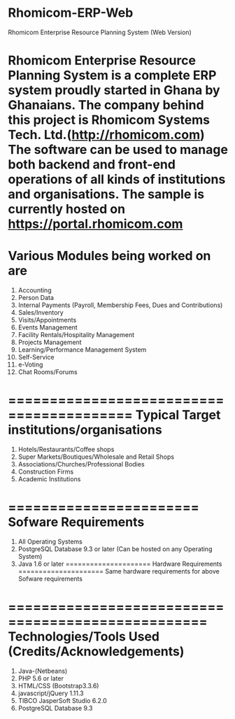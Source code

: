 # Rhomicom-ERP-Web
Rhomicom Enterprise Resource Planning System (Web Version)

Rhomicom Enterprise Resource Planning System is a complete ERP system proudly started in Ghana by Ghanaians.
The company behind this project is Rhomicom Systems Tech. Ltd.(http://rhomicom.com)
The software can be used to manage both backend and front-end operations of all kinds of institutions and organisations.
The sample is currently hosted on https://portal.rhomicom.com
=======================================
Various Modules being worked on are
=======================================
1. Accounting
2. Person Data
3. Internal Payments (Payroll, Membership Fees, Dues and Contributions)
4. Sales/Inventory
5. Visits/Appointments
6. Events Management
7. Facility Rentals/Hospitality Management
8. Projects Management
9. Learning/Performance Management System
10. Self-Service
11. e-Voting
12. Chat Rooms/Forums

=========================================
Typical Target institutions/organisations
=========================================
1. Hotels/Restaurants/Coffee shops
2. Super Markets/Boutiques/Wholesale and Retail Shops
3. Associations/Churches/Professional Bodies
4. Construction Firms
5. Academic Institutions

=======================
Sofware Requirements
=======================
1. All Operating Systems
2. PostgreSQL Database 9.3 or later (Can be hosted on any Operating System)
4. Java 1.6 or later
=====================
Hardware Requirements
=====================
Same hardware requirements for above Sofware requirements

==================================================
Technologies/Tools Used (Credits/Acknowledgements)
==================================================
1. Java-(Netbeans)
2. PHP 5.6 or later
3. HTML/CSS (Bootstrap3.3.6)
4. javascript/jQuery 1.11.3
5. TIBCO JasperSoft Studio 6.2.0
6. PostgreSQL Database 9.3